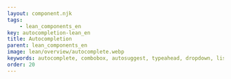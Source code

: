 ```yaml
---
layout: component.njk
tags: 
    - lean_components_en
key: autocompletion-lean_en
title: Autocompletion
parent: lean_components_en
image: lean/overview/autocomplete.webp
keywords: autocomplete, combobox, autosuggest, typeahead, dropdown, listbox
order: 20
---
```


